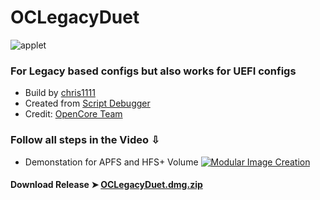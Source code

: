 # OCLegacyDuet
![applet](https://user-images.githubusercontent.com/6248794/104141800-85c5fc00-5386-11eb-8b49-38ac4a6a8bb6.png)

### For Legacy based configs but also works for UEFI configs

- Build by [chris1111](https://github.com/chris1111/)
- Created from [Script Debugger](https://latenightsw.com/)
- Credit: [OpenCore Team](https://github.com/acidanthera/OpenCorePkg)


### Follow all steps in the Video ⇩
- Demonstation for APFS and HFS+ Volume
[![Modular Image Creation](https://user-images.githubusercontent.com/6248794/100680251-23b5b800-333f-11eb-8234-50195475605b.png)](https://youtu.be/UzWwhq_y9WA)


#### Download Release ➤ [OCLegacyDuet.dmg.zip](https://github.com/chris1111/OCLegacyDuet/releases/tag/V1)
